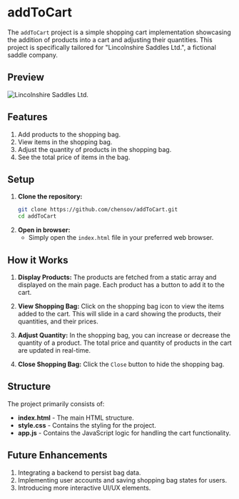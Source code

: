 # addToCart

The `addToCart` project is a simple shopping cart implementation showcasing the addition of products into a cart and adjusting their quantities. This project is specifically tailored for "Lincolnshire Saddles Ltd.", a fictional saddle company.

## Preview

![Lincolnshire Saddles Ltd.](https://senche.dev/assets/img/portfolio/portfolio_add_cart.png)

## Features

1. Add products to the shopping bag.
2. View items in the shopping bag.
3. Adjust the quantity of products in the shopping bag.
4. See the total price of items in the bag.

## Setup

1. **Clone the repository:**
    ```sh
    git clone https://github.com/chensov/addToCart.git
    cd addToCart
    ```
2. **Open in browser:** 
    - Simply open the `index.html` file in your preferred web browser.

## How it Works

1. **Display Products:** The products are fetched from a static array and displayed on the main page. Each product has a button to add it to the cart.

2. **View Shopping Bag:** Click on the shopping bag icon to view the items added to the cart. This will slide in a card showing the products, their quantities, and their prices.

3. **Adjust Quantity:** In the shopping bag, you can increase or decrease the quantity of a product. The total price and quantity of products in the cart are updated in real-time.

4. **Close Shopping Bag:** Click the `Close` button to hide the shopping bag.

## Structure

The project primarily consists of:

- **index.html** - The main HTML structure.
- **style.css** - Contains the styling for the project.
- **app.js** - Contains the JavaScript logic for handling the cart functionality.

## Future Enhancements

1. Integrating a backend to persist bag data.
2. Implementing user accounts and saving shopping bag states for users.
3. Introducing more interactive UI/UX elements.

